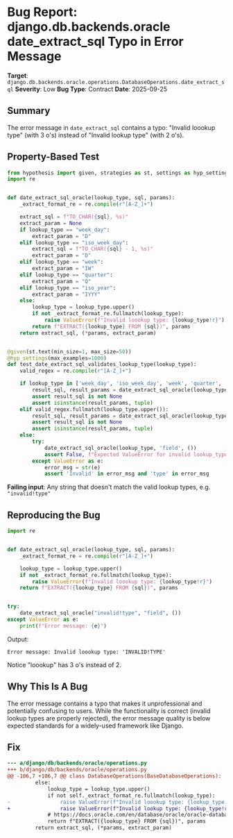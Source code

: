 # Bug Report: django.db.backends.oracle date_extract_sql Typo in Error Message

**Target**: `django.db.backends.oracle.operations.DatabaseOperations.date_extract_sql`
**Severity**: Low
**Bug Type**: Contract
**Date**: 2025-09-25

## Summary

The error message in `date_extract_sql` contains a typo: "Invalid loookup type" (with 3 o's) instead of "Invalid lookup type" (with 2 o's).

## Property-Based Test

```python
from hypothesis import given, strategies as st, settings as hyp_settings
import re


def date_extract_sql_oracle(lookup_type, sql, params):
    _extract_format_re = re.compile(r"[A-Z_]+")

    extract_sql = f"TO_CHAR({sql}, %s)"
    extract_param = None
    if lookup_type == "week_day":
        extract_param = "D"
    elif lookup_type == "iso_week_day":
        extract_sql = f"TO_CHAR({sql} - 1, %s)"
        extract_param = "D"
    elif lookup_type == "week":
        extract_param = "IW"
    elif lookup_type == "quarter":
        extract_param = "Q"
    elif lookup_type == "iso_year":
        extract_param = "IYYY"
    else:
        lookup_type = lookup_type.upper()
        if not _extract_format_re.fullmatch(lookup_type):
            raise ValueError(f"Invalid loookup type: {lookup_type!r}")
        return f"EXTRACT({lookup_type} FROM {sql})", params
    return extract_sql, (*params, extract_param)


@given(st.text(min_size=1, max_size=50))
@hyp_settings(max_examples=1000)
def test_date_extract_sql_validates_lookup_type(lookup_type):
    valid_regex = re.compile(r"[A-Z_]+")

    if lookup_type in ['week_day', 'iso_week_day', 'week', 'quarter', 'iso_year']:
        result_sql, result_params = date_extract_sql_oracle(lookup_type, 'field', ())
        assert result_sql is not None
        assert isinstance(result_params, tuple)
    elif valid_regex.fullmatch(lookup_type.upper()):
        result_sql, result_params = date_extract_sql_oracle(lookup_type, 'field', ())
        assert result_sql is not None
        assert isinstance(result_params, tuple)
    else:
        try:
            date_extract_sql_oracle(lookup_type, 'field', ())
            assert False, f"Expected ValueError for invalid lookup_type: {lookup_type!r}"
        except ValueError as e:
            error_msg = str(e)
            assert 'Invalid' in error_msg and 'type' in error_msg
```

**Failing input**: Any string that doesn't match the valid lookup types, e.g. `"invalid!type"`

## Reproducing the Bug

```python
import re


def date_extract_sql_oracle(lookup_type, sql, params):
    _extract_format_re = re.compile(r"[A-Z_]+")

    lookup_type = lookup_type.upper()
    if not _extract_format_re.fullmatch(lookup_type):
        raise ValueError(f"Invalid loookup type: {lookup_type!r}")
    return f"EXTRACT({lookup_type} FROM {sql})", params


try:
    date_extract_sql_oracle("invalid!type", "field", ())
except ValueError as e:
    print(f"Error message: {e}")
```

Output:
```
Error message: Invalid loookup type: 'INVALID!TYPE'
```

Notice "loookup" has 3 o's instead of 2.

## Why This Is A Bug

The error message contains a typo that makes it unprofessional and potentially confusing to users. While the functionality is correct (invalid lookup types are properly rejected), the error message quality is below expected standards for a widely-used framework like Django.

## Fix

```diff
--- a/django/db/backends/oracle/operations.py
+++ b/django/db/backends/oracle/operations.py
@@ -106,7 +106,7 @@ class DatabaseOperations(BaseDatabaseOperations):
         else:
             lookup_type = lookup_type.upper()
             if not self._extract_format_re.fullmatch(lookup_type):
-                raise ValueError(f"Invalid loookup type: {lookup_type!r}")
+                raise ValueError(f"Invalid lookup type: {lookup_type!r}")
             # https://docs.oracle.com/en/database/oracle/oracle-database/21/sqlrf/EXTRACT-datetime.html
             return f"EXTRACT({lookup_type} FROM {sql})", params
         return extract_sql, (*params, extract_param)
```
